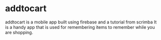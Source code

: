 # addtocart
addtocart is a mobile app built using firebase and a tutorial from scrimba
It is a handy app that is used for remembering items to remember while you are shopping.
